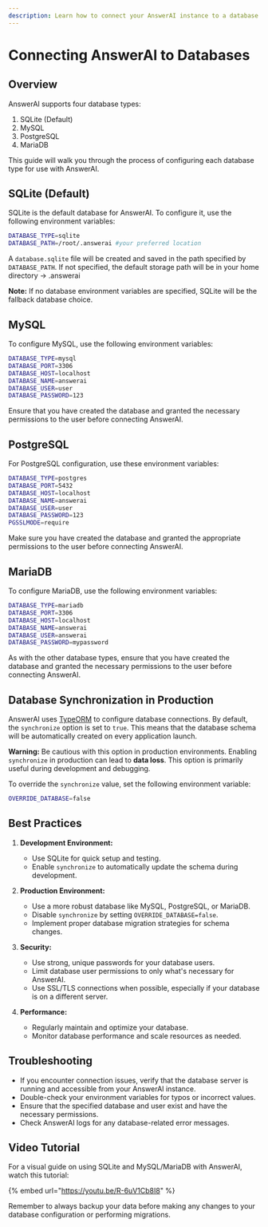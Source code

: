 ```yaml
---
description: Learn how to connect your AnswerAI instance to a database
---
```


# Connecting AnswerAI to Databases

## Overview

AnswerAI supports four database types:

1. SQLite (Default)
2. MySQL
3. PostgreSQL
4. MariaDB

This guide will walk you through the process of configuring each database type for use with AnswerAI.

## SQLite (Default)

SQLite is the default database for AnswerAI. To configure it, use the following environment variables:

```sh
DATABASE_TYPE=sqlite
DATABASE_PATH=/root/.answerai #your preferred location
```

A `database.sqlite` file will be created and saved in the path specified by `DATABASE_PATH`. If not specified, the default storage path will be in your home directory -> .answerai

**Note:** If no database environment variables are specified, SQLite will be the fallback database choice.

## MySQL

To configure MySQL, use the following environment variables:

```sh
DATABASE_TYPE=mysql
DATABASE_PORT=3306
DATABASE_HOST=localhost
DATABASE_NAME=answerai
DATABASE_USER=user
DATABASE_PASSWORD=123
```

Ensure that you have created the database and granted the necessary permissions to the user before connecting AnswerAI.

## PostgreSQL

For PostgreSQL configuration, use these environment variables:

```sh
DATABASE_TYPE=postgres
DATABASE_PORT=5432
DATABASE_HOST=localhost
DATABASE_NAME=answerai
DATABASE_USER=user
DATABASE_PASSWORD=123
PGSSLMODE=require
```

Make sure you have created the database and granted the appropriate permissions to the user before connecting AnswerAI.

## MariaDB

To configure MariaDB, use the following environment variables:

```bash
DATABASE_TYPE=mariadb
DATABASE_PORT=3306
DATABASE_HOST=localhost
DATABASE_NAME=answerai
DATABASE_USER=answerai
DATABASE_PASSWORD=mypassword
```

As with the other database types, ensure that you have created the database and granted the necessary permissions to the user before connecting AnswerAI.

## Database Synchronization in Production

AnswerAI uses [TypeORM](https://typeorm.io/data-source-options#common-data-source-options) to configure database connections. By default, the `synchronize` option is set to `true`. This means that the database schema will be automatically created on every application launch.

**Warning:** Be cautious with this option in production environments. Enabling `synchronize` in production can lead to **data loss**. This option is primarily useful during development and debugging.

To override the `synchronize` value, set the following environment variable:

```sh
OVERRIDE_DATABASE=false
```

## Best Practices

1. **Development Environment:**
   - Use SQLite for quick setup and testing.
   - Enable `synchronize` to automatically update the schema during development.

2. **Production Environment:**
   - Use a more robust database like MySQL, PostgreSQL, or MariaDB.
   - Disable `synchronize` by setting `OVERRIDE_DATABASE=false`.
   - Implement proper database migration strategies for schema changes.

3. **Security:**
   - Use strong, unique passwords for your database users.
   - Limit database user permissions to only what's necessary for AnswerAI.
   - Use SSL/TLS connections when possible, especially if your database is on a different server.

4. **Performance:**
   - Regularly maintain and optimize your database.
   - Monitor database performance and scale resources as needed.

## Troubleshooting

- If you encounter connection issues, verify that the database server is running and accessible from your AnswerAI instance.
- Double-check your environment variables for typos or incorrect values.
- Ensure that the specified database and user exist and have the necessary permissions.
- Check AnswerAI logs for any database-related error messages.

## Video Tutorial

For a visual guide on using SQLite and MySQL/MariaDB with AnswerAI, watch this tutorial:

<!-- TODO: Update the video URL to an AnswerAI-specific tutorial when available -->
{% embed url="<https://youtu.be/R-6uV1Cb8I8>" %}

Remember to always backup your data before making any changes to your database configuration or performing migrations.
